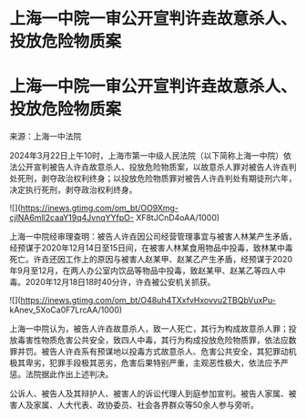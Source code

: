 # 上海一中院一审公开宣判许垚故意杀人、投放危险物质案

# 上海一中院一审公开宣判许垚故意杀人、投放危险物质案

来源：上海一中法院

2024年3月22日上午10时，上海市第一中级人民法院（以下简称上海一中院）依法公开宣判被告人许垚故意杀人、投放危险物质案，以故意杀人罪对被告人许垚判处死刑，剥夺政治权利终身；以投放危险物质罪对被告人许垚判处有期徒刑六年，决定执行死刑，剥夺政治权利终身。

![](https://inews.gtimg.com/om_bt/OO9Xmg-cjlNA6mll2caaY19q4JvnqYYfpO-
XF8tJCnD4oAA/1000)

上海一中院经审理查明：被告人许垚因公司经营管理事宜与被害人林某产生矛盾，经预谋于2020年12月14日至15日间，在被害人林某食用物品中投毒，致林某中毒死亡。许垚还因工作上的原因与被害人赵某甲、赵某乙产生矛盾，经预谋于2020年9月至12月，在两人办公室内饮品等物品中投毒，致赵某甲、赵某乙等四人中毒。2020年12月18日18时40分许，许垚被公安机关抓获。

![](https://inews.gtimg.com/om_bt/O48uh4TXxfvHxovvu2TBQbVuxPu-
kAnev_5XoCa0F7LrcAA/1000)

上海一中院认为，被告人许垚故意杀人，致一人死亡，其行为构成故意杀人罪；投放毒害性物质危害公共安全，致四人中毒，其行为构成投放危险物质罪，依法应数罪并罚。被告人许垚系有预谋地以投毒方式故意杀人、危害公共安全，其犯罪动机极其卑劣，犯罪手段极其恶劣，危害后果特别严重，主观恶性极大，依法应予严惩。法院据此作出上述判决。

公诉人、被告人及其辩护人、被害人的诉讼代理人到庭参加宣判。被告人家属、被害人及家属、人大代表、政协委员、社会各界群众等50余人参与旁听。

